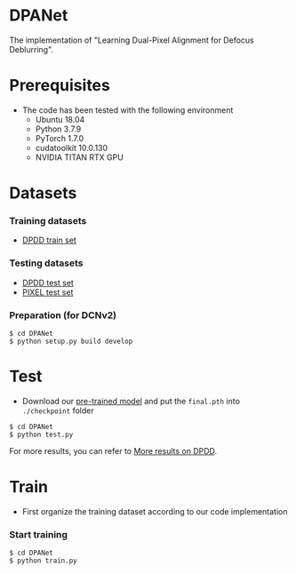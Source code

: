 # DPANet
The implementation of "Learning Dual-Pixel Alignment for Defocus Deblurring".

# Prerequisites  
- The code has been tested with the following environment
  - Ubuntu 18.04
  - Python 3.7.9
  - PyTorch 1.7.0
  - cudatoolkit 10.0.130
  - NVIDIA TITAN RTX GPU

# Datasets
### Training datasets
  - [DPDD train set](https://github.com/Abdullah-Abuolaim/defocus-deblurring-dual-pixel)
### Testing datasets
  - [DPDD test set](https://github.com/Abdullah-Abuolaim/defocus-deblurring-dual-pixel)
  - [PIXEL test set](https://github.com/Abdullah-Abuolaim/defocus-deblurring-dual-pixel)

### Preparation (for DCNv2)
```shell
$ cd DPANet
$ python setup.py build develop
```

# Test
- Download our [pre-trained model](https://drive.google.com/drive/folders/1CcK7UzB1c4SnNwI9Rh9irTq2YeB8cvzK?usp=sharing) and put the `final.pth` into `./checkpoint` folder
```shell
$ cd DPANet
$ python test.py
```
For more results, you can refer to [More results on DPDD](https://drive.google.com/drive/folders/1hxeq0j8T6h80rR5bGV-JUysyqnj61cBK?usp=sharing).

# Train
- First organize the training dataset according to our code implementation
### Start training
```shell
$ cd DPANet
$ python train.py
```
